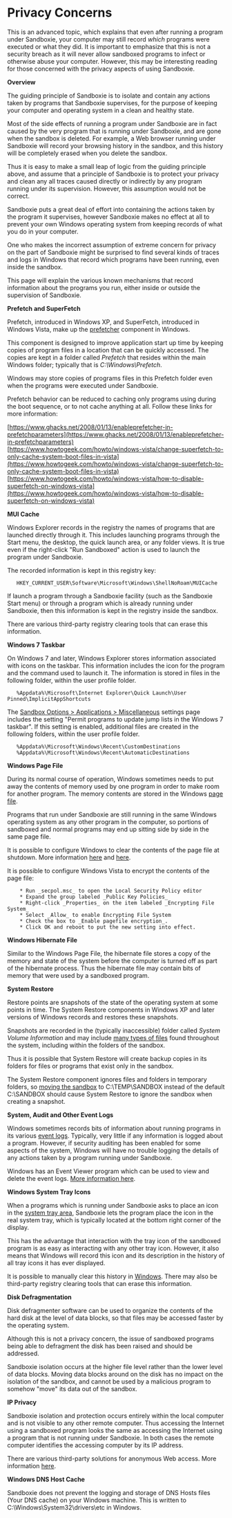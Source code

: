 # Privacy Concerns

This is an advanced topic, which explains that even after running a program under Sandboxie, your computer may still record _which_ programs were executed or what they did. It is important to emphasize that this is not a security breach as it will never allow sandboxed programs to infect or otherwise abuse your computer. However, this may be interesting reading for those concerned with the privacy aspects of using Sandboxie.


**Overview**

The guiding principle of Sandboxie is to isolate and contain any actions taken by programs that Sandboxie supervises, for the purpose of keeping your computer and operating system in a clean and healthy state.

Most of the side effects of running a program under Sandboxie are in fact caused by the very program that is running under Sandboxie, and are gone when the sandbox is deleted. For example, a Web browser running under Sandboxie will record your browsing history in the sandbox, and this history will be completely erased when you delete the sandbox.

Thus it is easy to make a small leap of logic from the guiding principle above, and assume that a principle of Sandboxie is to protect your privacy and clean any all traces caused directly or indirectly by any program running under its supervision. However, this assumption would not be correct.

Sandboxie puts a great deal of effort into containing the actions taken by the program it supervises, however Sandboxie makes no effect at all to prevent your own Windows operating system from keeping records of what you do in your computer.

One who makes the incorrect assumption of extreme concern for privacy on the part of Sandboxie might be surprised to find several kinds of traces and logs in Windows that record which programs have been running, even inside the sandbox.

This page will explain the various known mechanisms that record information about the programs you run, either inside or outside the supervision of Sandboxie.

**Prefetch and SuperFetch**

Prefetch, introduced in Windows XP, and SuperFetch, introduced in Windows Vista, make up the [prefetcher](https://en.wikipedia.org/wiki/Prefetcher) component in Windows.

This component is designed to improve application start up time by keeping copies of program files in a location that can be quickly accessed. The copies are kept in a folder called _Prefetch_ that resides within the main Windows folder; typically that is _C:\Windows\Prefetch_.

Windows may store copies of programs files in this Prefetch folder even when the programs were executed under Sandboxie.

Prefetch behavior can be reduced to caching only programs using during the boot sequence, or to not cache anything at all. Follow these links for more information:

[https://www.ghacks.net/2008/01/13/enableprefetcher-in-prefetchparameters](https://www.ghacks.net/2008/01/13/enableprefetcher-in-prefetchparameters)  
[https://www.howtogeek.com/howto/windows-vista/change-superfetch-to-only-cache-system-boot-files-in-vista](https://www.howtogeek.com/howto/windows-vista/change-superfetch-to-only-cache-system-boot-files-in-vista)  
[https://www.howtogeek.com/howto/windows-vista/how-to-disable-superfetch-on-windows-vista](https://www.howtogeek.com/howto/windows-vista/how-to-disable-superfetch-on-windows-vista)

**MUI Cache**

Windows Explorer records in the registry the names of programs that are launched directly through it. This includes launching programs through the Start menu, the desktop, the quick launch area, or any folder views. It is true even if the right-click "Run Sandboxed" action is used to launch the program under Sandboxie.

The recorded information is kept in this registry key:
```
   HKEY_CURRENT_USER\Software\Microsoft\Windows\ShellNoRoam\MUICache
```

If launch a program through a Sandboxie facility (such as the Sandboxie Start menu) or through a program which is already running under Sandboxie, then this information is kept in the registry inside the sandbox.

There are various third-party registry clearing tools that can erase this information.

**Windows 7 Taskbar**

On Windows 7 and later, Windows Explorer stores information associated with icons on the taskbar. This information includes the icon for the program and the command used to launch it. The information is stored in files in the following folder, within the user profile folder.
```
   %Appdata%\Microsoft\Internet Explorer\Quick Launch\User Pinned\ImplicitAppShortcuts
```

The [Sandbox Options > Applications > Miscellaneous](ApplicationsSettings.md#miscellaneous) settings page includes the setting "Permit programs to update jump lists in the Windows 7 taskbar". If this setting is enabled, additional files are created in the following folders, within the user profile folder.
```
   %Appdata%\Microsoft\Windows\Recent\CustomDestinations
   %Appdata%\Microsoft\Windows\Recent\AutomaticDestinations
```

**Windows Page File**

During its normal course of operation, Windows sometimes needs to put away the contents of memory used by one program in order to make room for another program. The memory contents are stored in the Windows [page file](https://www.howtogeek.com/126430/htg-explains-what-is-the-windows-page-file-and-should-you-disable-it).

Programs that run under Sandboxie are still running in the same Windows operating system as any other program in the computer, so portions of sandboxed and normal programs may end up sitting side by side in the same page file.

It is possible to configure Windows to clear the contents of the page file at shutdown. More information [here](https://winaero.com/clear-pagefile-shutdown-windows-10) and [here](https://www.vistax64.com/threads/virtual-memory-paging-file-clear-at-shutdown.157323).

It is possible to configure Windows Vista to encrypt the contents of the page file:
```
    * Run _secpol.msc_ to open the Local Security Policy editor
    * Expand the group labeled _Public Key Policies_
    * Right-click _Properties_ on the item labeled _Encrypting File System_
    * Select _Allow_ to enable Encrypting File System
    * Check the box to _Enable pagefile encryption_.
    * Click OK and reboot to put the new setting into effect.
```

**Windows Hibernate File**

Similar to the Windows Page File, the hibernate file stores a copy of the memory and state of the system before the computer is turned off as part of the hibernate process. Thus the hibernate file may contain bits of memory that were used by a sandboxed program.

**System Restore**

Restore points are snapshots of the state of the operating system at some points in time. The System Restore components in Windows XP and later versions of Windows records and restores these snapshots.

Snapshots are recorded in the (typically inaccessible) folder called _System Volume Information_ and may include [many types of files](https://docs.microsoft.com/en-us/windows/win32/sr/monitored-file-extensions) found throughout the system, including within the folders of the sandbox.

Thus it is possible that System Restore will create backup copies in its folders for files or programs that exist only in the sandbox.

The System Restore component ignores files and folders in temporary folders, so [moving the sandbox](SP_SBControl_SandboxMenu.md) to C:\TEMP\SANDBOX instead of the default C:\SANDBOX should cause System Restore to ignore the sandbox when creating a snapshot.

**System, Audit and Other Event Logs**

Windows sometimes records bits of information about running programs in its various [event logs](https://en.wikipedia.org/wiki/Event_Viewer). Typically, very little if any information is logged about a program. However, if security auditing has been enabled for some aspects of the system, Windows will have no trouble logging the details of any actions taken by a program running under Sandboxie.

Windows has an Event Viewer program which can be used to view and delete the event logs. [More information here](https://www.howtogeek.com/123646/htg-explains-what-the-windows-event-viewer-is-and-how-you-can-use-it).

**Windows System Tray Icons**

When a programs which is running under Sandboxie asks to place an icon in the [system tray area](https://www.computerhope.com/issues/chsys.htm), Sandboxie lets the program place the icon in the real system tray, which is typically located at the bottom right corner of the display.

This has the advantage that interaction with the tray icon of the sandboxed program is as easy as interacting with any other tray icon. However, it also means that Windows will record this icon and its description in the history of all tray icons it has ever displayed.

It is possible to manually clear this history in [Windows](https://www.howtogeek.com/howto/windows-vista/clean-up-past-notification-icons-in-windows-vista). There may also be third-party registry clearing tools that can erase this information.

**Disk Defragmentation**

Disk defragmenter software can be used to organize the contents of the hard disk at the level of data blocks, so that files may be accessed faster by the operating system.

Although this is not a privacy concern, the issue of sandboxed programs being able to defragment the disk has been raised and should be addressed.

Sandboxie isolation occurs at the higher file level rather than the lower level of data blocks. Moving data blocks around on the disk has no impact on the isolation of the sandbox, and cannot be used by a malicious program to somehow "move" its data out of the sandbox.

**IP Privacy**

Sandboxie isolation and protection occurs entirely within the local computer and is not visible to any other remote computer. Thus accessing the Internet using a sandboxed program looks the same as accessing the Internet using a program that is not running under Sandboxie. In both cases the remote computer identifies the accessing computer by its IP address.

There are various third-party solutions for anonymous Web access. More information [here](https://en.wikipedia.org/wiki/Anonymous_web_browsing).

**Windows DNS Host Cache**

Sandboxie does not prevent the logging and storage of DNS Hosts files (Your DNS cache) on your Windows machine. This is written to C:\Windows\System32\drivers\etc in Windows.
